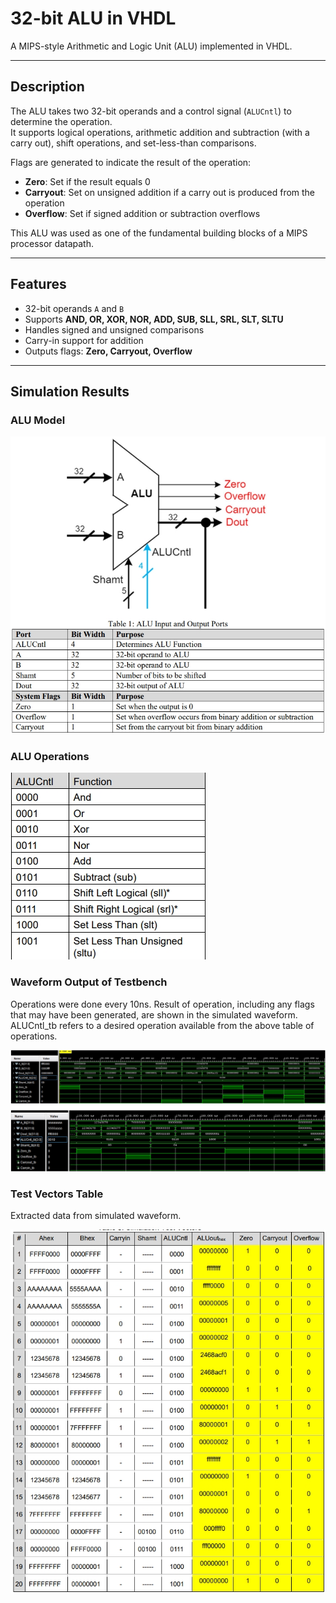 # 32-bit ALU in VHDL

A MIPS-style Arithmetic and Logic Unit (ALU) implemented in VHDL.  

---

## Description
The ALU takes two 32-bit operands and a control signal (`ALUCntl`) to determine the operation.  
It supports logical operations, arithmetic addition and subtraction (with a carry out), shift operations, and set-less-than comparisons.  

Flags are generated to indicate the result of the operation:
- **Zero**: Set if the result equals 0  
- **Carryout**: Set on unsigned addition if a carry out is produced from the operation
- **Overflow**: Set if signed addition or subtraction overflows  

This ALU was used as one of the fundamental building blocks of a MIPS processor datapath.

---

## Features
- 32-bit operands `A` and `B`  
- Supports **AND, OR, XOR, NOR, ADD, SUB, SLL, SRL, SLT, SLTU**  
- Handles signed and unsigned comparisons  
- Carry-in support for addition  
- Outputs flags: **Zero, Carryout, Overflow**  

---

## Simulation Results

### ALU Model
![ALU Model](ALU_model.jpg)

### ALU Operations
![ALU Operations](ALU_operations.jpg)

### Waveform Output of Testbench
Operations were done every 10ns. Result of operation, including any flags that may have been generated, are shown in the simulated waveform. ALUCntl_tb refers to a desired operation available from the above table of operations.

![Simulation Waveform](waveform.jpg)

### Test Vectors Table
Extracted data from simulated waveform.

![Simulation Test Vectors](sim_test_vectors.jpg)
